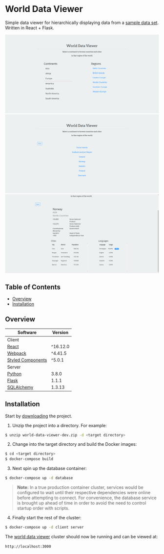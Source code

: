# World Data Viewer #

Simple data viewer for hierarchically displaying data from a [sample data set](#https://www.postgresql.org/ftp/projects/pgFoundry/dbsamples/world/world-1.0/ "World Dataset"). Written in React + Flask.

![Continent View](img/continent_view.png)
![Region View](img/region_view.png)
![Country View](img/country_view.png)

## Table of Contents ##
- [Overview](#overview)
- [Installation](#installation)

## Overview ##

|Software|Version|
|--------|-------|
|Client||
|[React](https://reactjs.org/docs/getting-started.html)|^16.12.0|
|[Webpack](https://webpack.js.org/concepts/)|^4.41.5|
|[Styled Components](https://styled-components.com/docs)|^5.0.1|
|Server||
|[Python](https://docs.python.org/3/)|3.8.0|
|[Flask](https://flask.palletsprojects.com/en/1.1.x/)|1.1.1|
|[SQLAlchemy](https://docs.sqlalchemy.org/en/13/)|1.3.13|

## Installation ##

Start by [downloading](https://github.com/BeautifulTovarisch/world-data-viewer/archive/dev.zip) the project.

1. Unzip the project into a directory. For example:

```bash
$ unzip world-data-viewer-dev.zip -d <target directory>
```

2. Change into the target directory and build the Docker images:

```bash
$ cd <target directory>
$ docker-compose build
```

3. Next spin up the database container:

```bash
$ docker-compose up -d database
```

> **Note:** In a true production container cluster, services would be configured to wait until their respective dependencies were online before attempting to connect. For convenience, the database service is brought up ahead of time in order to avoid the need to control startup order with scripts.

4. Finally start the rest of the cluster:

```bash
$ docker-compose up -d client server
```

The [world data viewer](http://localhost:3000) cluster should now be running and can be viewed at:

`http://localhost:3000`
